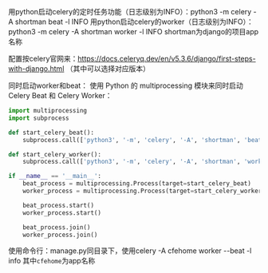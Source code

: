 用python启动celery的定时任务功能（日志级别为INFO）：python3 -m celery -A shortman beat -l INFO
用python启动celery的worker（日志级别为INFO）：python3 -m celery -A shortman worker -l INFO
shortman为django的项目app名称

配置按celery官网来：https://docs.celeryq.dev/en/v5.3.6/django/first-steps-with-django.html   （其中可以选择对应版本）

同时启动worker和beat：
使用 Python 的 multiprocessing 模块来同时启动 Celery Beat 和 Celery Worker：
``` python
import multiprocessing
import subprocess

def start_celery_beat():
    subprocess.call(['python3', '-m', 'celery', '-A', 'shortman', 'beat', '-l', 'INFO'])

def start_celery_worker():
    subprocess.call(['python3', '-m', 'celery', '-A', 'shortman', 'worker', '-l', 'INFO'])

if __name__ == '__main__':
    beat_process = multiprocessing.Process(target=start_celery_beat)
    worker_process = multiprocessing.Process(target=start_celery_worker)

    beat_process.start()
    worker_process.start()

    beat_process.join()
    worker_process.join()
```


使用命令行：manage.py同目录下，使用celery -A cfehome worker --beat -l info
其中`cfehome`为app名称
